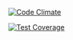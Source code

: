 [![Code Climate](https://codeclimate.com/github/super4minions/social/badges/gpa.svg)](https://codeclimate.com/github/super4minions/social)

[![Test Coverage](https://codeclimate.com/github/super4minions/social/badges/coverage.svg)](https://codeclimate.com/github/super4minions/social/coverage)
